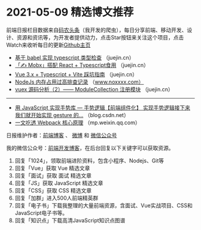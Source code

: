 # 2021-05-09 精选博文推荐

前端日报栏目数据来自[码农头条](https://toutiao.qdkfweb.cn/)（我开发的爬虫），每日分享前端、移动开发、设计、资源和资讯等，为开发者提供动力，点击Star按钮来关注这个项目，点击Watch来收听每日的更新[Github主页](https://github.com/kujian/frontendDaily)
* [基于 babel 实现 typescript 类型检查](https://juejin.cn/post/6959882656548913188) （juejin.cn）
* [「✍ Mobx」搭配 React + Typescript食用](https://juejin.cn/post/6959866447157788708) （juejin.cn）
* [Vue 3.x + Typescript + Vite 踩坑指南](https://juejin.cn/post/6959851018469244965) （juejin.cn）
* [NodeJs 内存占用过高排查记录](https://www.noxxxx.com/nodejs-内存占用过高排查记录.html) （www.noxxxx.com）
* [vuex 源码分析（2）—— ModuleCollection 注册模块](https://juejin.cn/post/6959835099269431326) （juejin.cn）

***
* [用 JavaScript 实现手势库 — 手势逻辑【前端组件化】 实现手势逻辑接下来我们就开始实现 gesture 的&#8230;](https://blog.csdn.net/TriDiamond6/article/details/116399017) （blog.csdn.net）
* [一文吃透 Webpack 核心原理](https://mp.weixin.qq.com/s?__biz=Mzg2ODQ1OTExOA==&mid=2247489847&idx=1&sn=b128ef640f324214d7be16893a28e0e0) （mp.weixin.qq.com）

日报维护作者：[前端博客](https://qdkfweb.cn/) 、 [微博](http://weibo.com/kujian) 和 [微信公众号](https://open.weixin.qq.com/qr/code?username=caibaojian_com)

我的微信公众号：[前端开发博客](https://open.weixin.qq.com/qr/code?username=caibaojian_com)，在后台回复以下关键字可以获取资源。

1. 回复「1024」，领取前端进阶资料，包含小程序、Nodejs、Git等
2. 回复「Vue」获取 Vue 精选文章
3. 回复「面试」获取 面试 精选文章
4. 回复「JS」获取 JavaScript 精选文章
5. 回复「CSS」获取 CSS 精选文章
6. 回复「加群」进入500人前端精英群
7. 回复「电子书」下载我整理的大量前端资源，含面试、Vue实战项目、CSS和JavaScript电子书等。
8. 回复「知识点」下载高清JavaScript知识点图谱